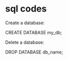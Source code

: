 # sql codes

Create a database:

CREATE DATABASE my_db;

Delete a database:

DROP DATABASE db_name;
